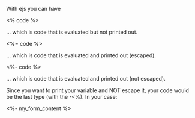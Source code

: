With ejs you can have

<% code %> 

... which is code that is evaluated but not printed out.

<%= code %>

... which is code that is evaluated and printed out (escaped).

<%- code %>

... which is code that is evaluated and printed out (not escaped).

Since you want to print your variable and NOT escape it, your code would be the last type (with the -<%). In your case:

<%- my_form_content %>